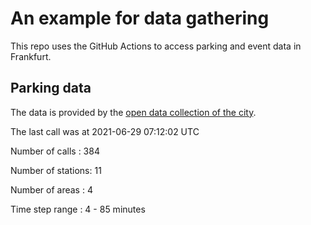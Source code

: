 # An example for data gathering

This repo uses the GitHub Actions to access parking and event data in Frankfurt.

## Parking data
The data is provided by the [open data collection of the city](https://www.offenedaten.frankfurt.de/).

The last call was at 2021-06-29 07:12:02 UTC

Number of calls   : 384

Number of stations:  11

Number of areas   :   4

Time step range   :   4 -  85 minutes


